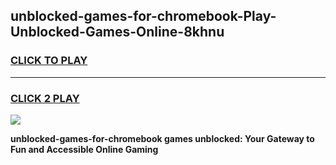 
## unblocked-games-for-chromebook-Play-Unblocked-Games-Online-8khnu
<h3>
<a href="https://premium76.site?title=unblocked-games-for-chromebook&ref=24A">CLICK TO PLAY</a></h3>
<hr>

<h3>
<a href="https://premium76.site?title=unblocked-games-for-chromebook&ref=24A">CLICK 2 PLAY</a>
  
</h3>

<a href="https://premium76.site?title=unblocked-games-for-chromebook&ref=24A"><img src="https://clearcache.store/games.png"></a>


**unblocked-games-for-chromebook games unblocked: Your Gateway to Fun and Accessible Online Gaming**
